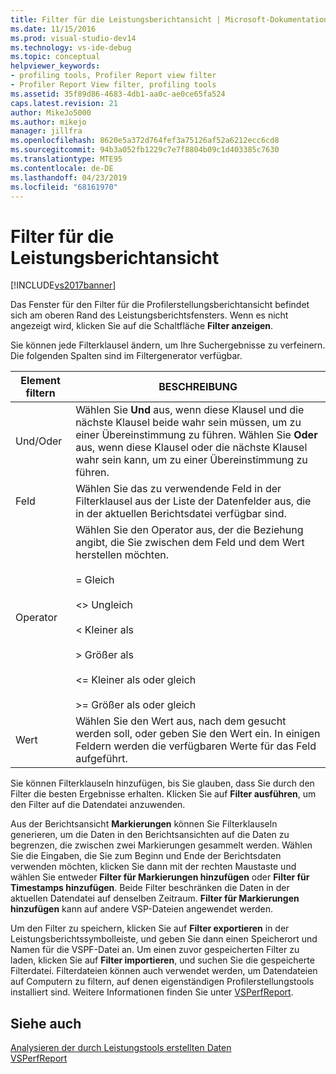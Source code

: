 ```yaml
---
title: Filter für die Leistungsberichtansicht | Microsoft-Dokumentation
ms.date: 11/15/2016
ms.prod: visual-studio-dev14
ms.technology: vs-ide-debug
ms.topic: conceptual
helpviewer_keywords:
- profiling tools, Profiler Report view filter
- Profiler Report View filter, profiling tools
ms.assetid: 35f89d86-4683-4db1-aa0c-ae0ce65fa524
caps.latest.revision: 21
author: MikeJo5000
ms.author: mikejo
manager: jillfra
ms.openlocfilehash: 8620e5a372d764fef3a75126af52a6212ecc6cd8
ms.sourcegitcommit: 94b3a052fb1229c7e7f8804b09c1d403385c7630
ms.translationtype: MTE95
ms.contentlocale: de-DE
ms.lasthandoff: 04/23/2019
ms.locfileid: "68161970"
---
```

# <a name="performance-report-view-filter"></a>Filter für die Leistungsberichtansicht
[!INCLUDE[vs2017banner](../includes/vs2017banner.md)]

Das Fenster für den Filter für die Profilerstellungsberichtansicht befindet sich am oberen Rand des Leistungsberichtsfensters. Wenn es nicht angezeigt wird, klicken Sie auf die Schaltfläche **Filter anzeigen**.  
  
 Sie können jede Filterklausel ändern, um Ihre Suchergebnisse zu verfeinern. Die folgenden Spalten sind im Filtergenerator verfügbar.  
  
|Element filtern|BESCHREIBUNG|  
|-----------------|-----------------|  
|Und/Oder|Wählen Sie **Und** aus, wenn diese Klausel und die nächste Klausel beide wahr sein müssen, um zu einer Übereinstimmung zu führen. Wählen Sie **Oder** aus, wenn diese Klausel oder die nächste Klausel wahr sein kann, um zu einer Übereinstimmung zu führen.|  
|Feld|Wählen Sie das zu verwendende Feld in der Filterklausel aus der Liste der Datenfelder aus, die in der aktuellen Berichtsdatei verfügbar sind.|  
|Operator|Wählen Sie den Operator aus, der die Beziehung angibt, die Sie zwischen dem Feld und dem Wert herstellen möchten.<br /><br /> = Gleich<br /><br /> <> Ungleich<br /><br /> < Kleiner als<br /><br /> > Größer als<br /><br /> <= Kleiner als oder gleich<br /><br /> >= Größer als oder gleich|  
|Wert|Wählen Sie den Wert aus, nach dem gesucht werden soll, oder geben Sie den Wert ein. In einigen Feldern werden die verfügbaren Werte für das Feld aufgeführt.|  
  
 Sie können Filterklauseln hinzufügen, bis Sie glauben, dass Sie durch den Filter die besten Ergebnisse erhalten. Klicken Sie auf **Filter ausführen**, um den Filter auf die Datendatei anzuwenden.  
  
 Aus der Berichtsansicht **Markierungen** können Sie Filterklauseln generieren, um die Daten in den Berichtsansichten auf die Daten zu begrenzen, die zwischen zwei Markierungen gesammelt werden. Wählen Sie die Eingaben, die Sie zum Beginn und Ende der Berichtsdaten verwenden möchten, klicken Sie dann mit der rechten Maustaste und wählen Sie entweder **Filter für Markierungen hinzufügen** oder **Filter für Timestamps hinzufügen**. Beide Filter beschränken die Daten in der aktuellen Datendatei auf denselben Zeitraum. **Filter für Markierungen hinzufügen** kann auf andere VSP-Dateien angewendet werden.  
  
 Um den Filter zu speichern, klicken Sie auf **Filter exportieren** in der Leistungsberichtssymbolleiste, und geben Sie dann einen Speicherort und Namen für die VSPF-Datei an. Um einen zuvor gespeicherten Filter zu laden, klicken Sie auf **Filter importieren**, und suchen Sie die gespeicherte Filterdatei. Filterdateien können auch verwendet werden, um Datendateien auf Computern zu filtern, auf denen eigenständigen Profilerstellungstools installiert sind. Weitere Informationen finden Sie unter [VSPerfReport](../profiling/vsperfreport.md).  
  
## <a name="see-also"></a>Siehe auch  
 [Analysieren der durch Leistungstools erstellten Daten](../profiling/analyzing-performance-tools-data.md)   
 [VSPerfReport](../profiling/vsperfreport.md)
